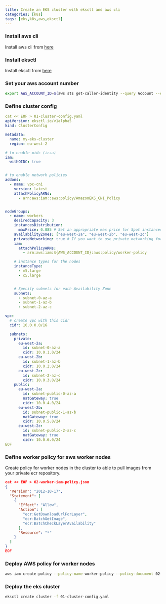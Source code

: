 ```yaml
---
title: Create an EKS cluster with eksctl and aws cli
categories: [k8s]
tags: [eks,k8s,aws,eksctl]
---
```

### Install aws cli 
Install  aws cli from [here](https://aws.amazon.com/cli/)

### Install eksctl
Install eksctl from  [here](https://eksctl.io/)


### Set your aws account number 
```bash
export AWS_ACCOUNT_ID=$(aws sts get-caller-identity --query Account --output text)
```

### Define cluster config
```yaml
cat << EOF > 01-cluster-config.yaml
apiVersion: eksctl.io/v1alpha5
kind: ClusterConfig

metadata:
  name: my-eks-cluster
  region: eu-west-2

# to enable oidc (irsa)
iam:
  withOIDC: true


# to enable network policies
addons:
  - name: vpc-cni
    version: latest
    attachPolicyARNs:
      - arn:aws:iam::aws:policy/AmazonEKS_CNI_Policy


nodeGroups:
  - name: workers
    desiredCapacity: 3
    instancesDistribution:
      maxPrice: 0.085 # Set an appropriate max price for Spot instances
    availabilityZones: ["eu-west-2a", "eu-west-2b", "eu-west-2c"]
    privateNetworking: true # If you want to use private networking for the nodes
    iam:
      attachPolicyARNs:
        - arn:aws:iam:${AWS_ACCOUNT_ID}:aws:policy/worker-policy

    # instance types for the nodes
    instanceType:
      - m5.large
      - c5.large


    # Specify subnets for each Availability Zone
    subnets:
      - subnet-0-az-a
      - subnet-1-az-b
      - subnet-2-az-c

vpc:
  # create vpc with this cidr
  cidr: 10.0.0.0/16

  subnets:
    private:
      eu-west-2a:
        id: subnet-0-az-a
        cidr: 10.0.1.0/24
      eu-west-2b:
        id: subnet-1-az-b
        cidr: 10.0.2.0/24
      eu-west-2c:
        id: subnet-2-az-c
        cidr: 10.0.3.0/24
    public:
      eu-west-2a:
        id: subnet-public-0-az-a
        natGateway: true
        cidr: 10.0.4.0/24
      eu-west-2b:
        id: subnet-public-1-az-b
        natGateway: true
        cidr: 10.0.5.0/24
      eu-west-2c:
        id: subnet-public-2-az-c
        natGateway: true
        cidr: 10.0.6.0/24
EOF
```


### Define worker policy for aws worker nodes
Create policy for worker nodes in the cluster to able to pull images from your private ecr repository.

```json
cat << EOF > 02-worker-iam-policy.json
{
  "Version": "2012-10-17",
  "Statement": [
    {
      "Effect": "Allow",
      "Action": [
        "ecr:GetDownloadUrlForLayer",
        "ecr:BatchGetImage",
        "ecr:BatchCheckLayerAvailability"
      ],
      "Resource": "*"
    }
  ]
}
EOF
```

### Deploy AWS policy for worker nodes
```bash
aws iam create-policy --policy-name worker-policy --policy-document 02-worker-iam-policy.json
```


### Deploy the eks cluster 
```bash
eksctl create cluster -f 01-cluster-config.yaml
```